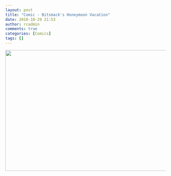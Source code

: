 ```yaml
---
layout: post
title: "Comic - Bitsmack's Honeymoon Vacation"
date: 2010-10-29 21:53
author: rcadmin
comments: true
categories: [Comics]
tags: []
---
```

<a href="http://bitsmack.com/wp/2010/10/29/comic-bitsmack…ymoon-vacation/"><img src="http://dl.bitsmack.com/uploads/2010/10/20101029.jpg" alt="" title="Talk to you later, I'm going into a land of fantasy! " width="680" height="380" class="alignnone size-full wp-image-2079" /></a>
